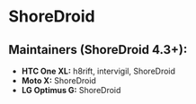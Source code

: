 ShoreDroid
===========

Maintainers (ShoreDroid 4.3+):
-----------------------------
* __HTC One XL:__ h8rift, intervigil, ShoreDroid
* __Moto X:__ ShoreDroid
* __LG Optimus G:__ ShoreDroid
